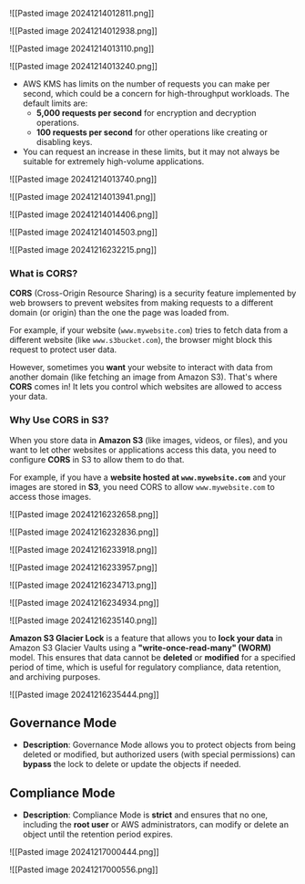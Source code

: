 ![[Pasted image 20241214012811.png]]


![[Pasted image 20241214012938.png]]




![[Pasted image 20241214013110.png]]




![[Pasted image 20241214013240.png]]



- AWS KMS has limits on the number of requests you can make per second, which could be a concern for high-throughput workloads. The default limits are:
    - **5,000 requests per second** for encryption and decryption operations.
    - **100 requests per second** for other operations like creating or disabling keys.
- You can request an increase in these limits, but it may not always be suitable for extremely high-volume applications.




![[Pasted image 20241214013740.png]]



![[Pasted image 20241214013941.png]]



![[Pasted image 20241214014406.png]]



![[Pasted image 20241214014503.png]]



![[Pasted image 20241216232215.png]]




### What is CORS?

**CORS** (Cross-Origin Resource Sharing) is a security feature implemented by web browsers to prevent websites from making requests to a different domain (or origin) than the one the page was loaded from.

For example, if your website (`www.mywebsite.com`) tries to fetch data from a different website (like `www.s3bucket.com`), the browser might block this request to protect user data.

However, sometimes you **want** your website to interact with data from another domain (like fetching an image from Amazon S3). That's where **CORS** comes in! It lets you control which websites are allowed to access your data.

### Why Use CORS in S3?

When you store data in **Amazon S3** (like images, videos, or files), and you want to let other websites or applications access this data, you need to configure **CORS** in S3 to allow them to do that.

For example, if you have a **website hosted at `www.mywebsite.com`** and your images are stored in **S3**, you need CORS to allow `www.mywebsite.com` to access those images.



![[Pasted image 20241216232658.png]]



![[Pasted image 20241216232836.png]]



![[Pasted image 20241216233918.png]]



![[Pasted image 20241216233957.png]]



![[Pasted image 20241216234713.png]]



![[Pasted image 20241216234934.png]]



![[Pasted image 20241216235140.png]]



**Amazon S3 Glacier Lock** is a feature that allows you to **lock your data** in Amazon S3 Glacier Vaults using a **"write-once-read-many" (WORM)** model. This ensures that data cannot be **deleted** or **modified** for a specified period of time, which is useful for regulatory compliance, data retention, and archiving purposes.


![[Pasted image 20241216235444.png]]



## **Governance Mode**

- **Description**: Governance Mode allows you to protect objects from being deleted or modified, but authorized users (with special permissions) can **bypass** the lock to delete or update the objects if needed.


## **Compliance Mode**

- **Description**: Compliance Mode is **strict** and ensures that no one, including the **root user** or AWS administrators, can modify or delete an object until the retention period expires.



![[Pasted image 20241217000444.png]]




![[Pasted image 20241217000556.png]]







